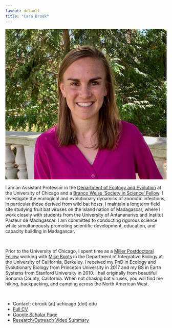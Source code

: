 ```yaml
---
layout: default
title: "Cara Brook"
---
```

<img src="/team/carabrook-headshot-2020.jpeg" alt="headshot" class="img-left-w-text" />

I am an Assistant Professor in the [Department of Ecology and Evolution](https://ecologyandevolution.uchicago.edu/) at the University of Chicago and a [Branco Weiss ‘Society in Science’ Fellow](https://brancoweissfellowship.org/). I investigate the ecological and evolutionary dynamics of zoonotic infections, in particular those derived from wild bat hosts. I maintain a longterm field site studying fruit bat viruses on  the island nation of Madagascar, where I work closely with students from the University of Antananarivo and Institut Pasteur de Madagascar. I am committed to conducting rigorous science while simultaneously promoting scientific development, education, and capacity building in Madagascar.

<br />

Prior to the University of Chicago, I spent time as a [Miller Postdoctoral Fellow](http://miller.berkeley.edu/) working with [Mike Boots](https://bootslab.org/) in the Department of Integrative Biology at the University of California, Berkeley. I received my PhD in Ecology and Evolutionary Biology from Princeton University in 2017 and my BS in Earth Systems from Stanford University in 2010. I hail originally from beautiful Sonoma County, California. When not chasing bat viruses, you will find me hiking, backpacking, and camping across the North American West. 

<div style="clear:both;">&nbsp;</div>

* Contact: cbrook (at) uchicago (dot) edu
* <a href="/carabrook/CV_CaraBrook_Full_October2021.pdf">Full CV</a>
* <a href="https://scholar.google.com/citations?user=jDzdfmMAAAAJ&hl=en&oi=ao">Google Scholar Page</a>
* <a href="https://www.youtube.com/watch?v=8AMpIQ9gTbE">Research/Outreach Video Summary</a>